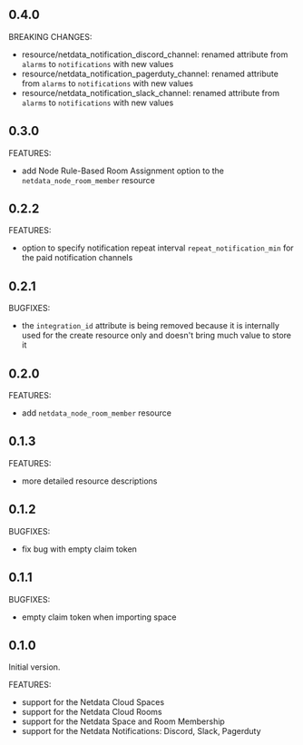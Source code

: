 ## 0.4.0

BREAKING CHANGES:

- resource/netdata_notification_discord_channel: renamed attribute from `alarms` to `notifications` with new values
- resource/netdata_notification_pagerduty_channel: renamed attribute from `alarms` to `notifications` with new values
- resource/netdata_notification_slack_channel: renamed attribute from `alarms` to `notifications` with new values

## 0.3.0

FEATURES:

- add Node Rule-Based Room Assignment option to the `netdata_node_room_member` resource

## 0.2.2

FEATURES:

- option to specify notification repeat interval `repeat_notification_min` for the paid notification channels

## 0.2.1

BUGFIXES:

- the `integration_id` attribute is being removed because it is internally used for the create resource only and
  doesn't bring much value to store it

## 0.2.0

FEATURES:

- add `netdata_node_room_member` resource

## 0.1.3

FEATURES:

- more detailed resource descriptions

## 0.1.2

BUGFIXES:

- fix bug with empty claim token

## 0.1.1

BUGFIXES:

- empty claim token when importing space

## 0.1.0

Initial version.

FEATURES:

- support for the Netdata Cloud Spaces
- support for the Netdata Cloud Rooms
- support for the Netdata Space and Room Membership
- support for the Netdata Notifications: Discord, Slack, Pagerduty
